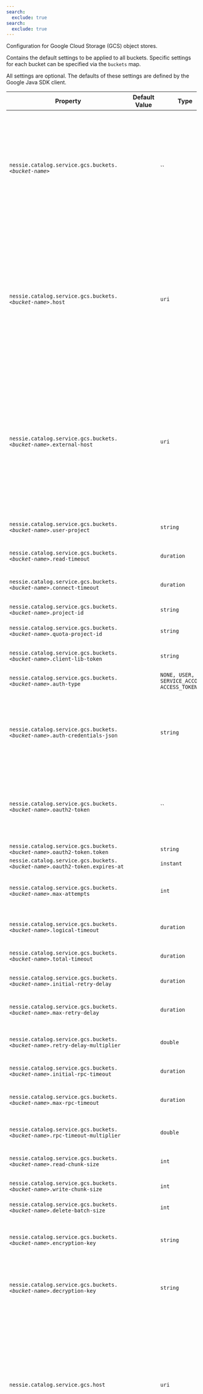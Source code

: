 ```yaml
---
search:
  exclude: true
search:
  exclude: true
---
```

<!--start-->

Configuration for Google Cloud Storage (GCS) object stores. 

Contains the default settings to be applied to all buckets. Specific settings for each bucket  can be specified via the `buckets` map.   

All settings are optional. The defaults of these settings are defined by the Google Java SDK  client.

| Property | Default Value | Type | Description |
|----------|---------------|------|-------------|
| `nessie.catalog.service.gcs.buckets.`_`<bucket-name>`_ |  | `` | Per-bucket configurations. The effective value for a bucket is taken from the per-bucket  setting. If no per-bucket setting is present, uses the defaults from the top-level GCS  settings.  |
| `nessie.catalog.service.gcs.buckets.`_`<bucket-name>`_`.host` |  | `uri` | The default endpoint override to use. The endpoint is almost always used for testing purposes.   <br><br>If the endpoint URIs for the Nessie server and clients differ, this one defines the endpoint  used for the Nessie server.  |
| `nessie.catalog.service.gcs.buckets.`_`<bucket-name>`_`.external-host` |  | `uri` | When using a specific endpoint, see `host`, and the endpoint URIs for the Nessie server  differ, you can specify the URI passed down to clients using this setting.  Otherwise, clients  will receive the value from the `host` setting.  |
| `nessie.catalog.service.gcs.buckets.`_`<bucket-name>`_`.user-project` |  | `string` | Optionally specify the user project (Google term).  |
| `nessie.catalog.service.gcs.buckets.`_`<bucket-name>`_`.read-timeout` |  | `duration` | Override the default read timeout.  |
| `nessie.catalog.service.gcs.buckets.`_`<bucket-name>`_`.connect-timeout` |  | `duration` | Override the default connection timeout.  |
| `nessie.catalog.service.gcs.buckets.`_`<bucket-name>`_`.project-id` |  | `string` | The Google project ID.  |
| `nessie.catalog.service.gcs.buckets.`_`<bucket-name>`_`.quota-project-id` |  | `string` | The Google quota project ID.  |
| `nessie.catalog.service.gcs.buckets.`_`<bucket-name>`_`.client-lib-token` |  | `string` | The Google client lib token.  |
| `nessie.catalog.service.gcs.buckets.`_`<bucket-name>`_`.auth-type` |  | `NONE, USER, SERVICE_ACCOUNT, ACCESS_TOKEN` | The authentication type to use.  |
| `nessie.catalog.service.gcs.buckets.`_`<bucket-name>`_`.auth-credentials-json` |  | `string` | Auth-credentials-JSON, this value is the name of the credential to use, the actual credential  is defined via secrets.   |
| `nessie.catalog.service.gcs.buckets.`_`<bucket-name>`_`.oauth2-token` |  | `` | OAuth2 token, this value is the name of the credential to use, the actual credential is defined  via secrets.   |
| `nessie.catalog.service.gcs.buckets.`_`<bucket-name>`_`.oauth2-token.token` |  | `string` |  |
| `nessie.catalog.service.gcs.buckets.`_`<bucket-name>`_`.oauth2-token.expires-at` |  | `instant` |  |
| `nessie.catalog.service.gcs.buckets.`_`<bucket-name>`_`.max-attempts` |  | `int` | Override the default maximum number of attempts.  |
| `nessie.catalog.service.gcs.buckets.`_`<bucket-name>`_`.logical-timeout` |  | `duration` | Override the default logical request timeout.  |
| `nessie.catalog.service.gcs.buckets.`_`<bucket-name>`_`.total-timeout` |  | `duration` | Override the default total timeout.  |
| `nessie.catalog.service.gcs.buckets.`_`<bucket-name>`_`.initial-retry-delay` |  | `duration` | Override the default initial retry delay.  |
| `nessie.catalog.service.gcs.buckets.`_`<bucket-name>`_`.max-retry-delay` |  | `duration` | Override the default maximum retry delay.  |
| `nessie.catalog.service.gcs.buckets.`_`<bucket-name>`_`.retry-delay-multiplier` |  | `double` | Override the default retry delay multiplier.  |
| `nessie.catalog.service.gcs.buckets.`_`<bucket-name>`_`.initial-rpc-timeout` |  | `duration` | Override the default initial RPC timeout.  |
| `nessie.catalog.service.gcs.buckets.`_`<bucket-name>`_`.max-rpc-timeout` |  | `duration` | Override the default maximum RPC timeout.  |
| `nessie.catalog.service.gcs.buckets.`_`<bucket-name>`_`.rpc-timeout-multiplier` |  | `double` | Override the default RPC timeout multiplier.  |
| `nessie.catalog.service.gcs.buckets.`_`<bucket-name>`_`.read-chunk-size` |  | `int` | The read chunk size in bytes.  |
| `nessie.catalog.service.gcs.buckets.`_`<bucket-name>`_`.write-chunk-size` |  | `int` | The write chunk size in bytes.  |
| `nessie.catalog.service.gcs.buckets.`_`<bucket-name>`_`.delete-batch-size` |  | `int` | The delete batch size.  |
| `nessie.catalog.service.gcs.buckets.`_`<bucket-name>`_`.encryption-key` |  | `string` | Customer-supplied AES256 key for blob encryption when writing.  |
| `nessie.catalog.service.gcs.buckets.`_`<bucket-name>`_`.decryption-key` |  | `string` | Customer-supplied AES256 key for blob decryption when reading.  |
| `nessie.catalog.service.gcs.host` |  | `uri` | The default endpoint override to use. The endpoint is almost always used for testing purposes.   <br><br>If the endpoint URIs for the Nessie server and clients differ, this one defines the endpoint  used for the Nessie server.  |
| `nessie.catalog.service.gcs.external-host` |  | `uri` | When using a specific endpoint, see `host`, and the endpoint URIs for the Nessie server  differ, you can specify the URI passed down to clients using this setting.  Otherwise, clients  will receive the value from the `host` setting.  |
| `nessie.catalog.service.gcs.project-id` |  | `string` | The Google project ID.  |
| `nessie.catalog.service.gcs.quota-project-id` |  | `string` | The Google quota project ID.  |
| `nessie.catalog.service.gcs.client-lib-token` |  | `string` | The Google client lib token.  |
| `nessie.catalog.service.gcs.auth-type` |  | `NONE, USER, SERVICE_ACCOUNT, ACCESS_TOKEN` | The authentication type to use.  |
| `nessie.catalog.service.gcs.auth-credentials-json` |  | `string` | Auth-credentials-JSON, this value is the name of the credential to use, the actual credential  is defined via secrets.   |
| `nessie.catalog.service.gcs.oauth2-token` |  | `` | OAuth2 token, this value is the name of the credential to use, the actual credential is defined  via secrets.   |
| `nessie.catalog.service.gcs.oauth2-token.token` |  | `string` |  |
| `nessie.catalog.service.gcs.oauth2-token.expires-at` |  | `instant` |  |
| `nessie.catalog.service.gcs.max-attempts` |  | `int` | Override the default maximum number of attempts.  |
| `nessie.catalog.service.gcs.logical-timeout` |  | `duration` | Override the default logical request timeout.  |
| `nessie.catalog.service.gcs.total-timeout` |  | `duration` | Override the default total timeout.  |
| `nessie.catalog.service.gcs.initial-retry-delay` |  | `duration` | Override the default initial retry delay.  |
| `nessie.catalog.service.gcs.max-retry-delay` |  | `duration` | Override the default maximum retry delay.  |
| `nessie.catalog.service.gcs.retry-delay-multiplier` |  | `double` | Override the default retry delay multiplier.  |
| `nessie.catalog.service.gcs.initial-rpc-timeout` |  | `duration` | Override the default initial RPC timeout.  |
| `nessie.catalog.service.gcs.max-rpc-timeout` |  | `duration` | Override the default maximum RPC timeout.  |
| `nessie.catalog.service.gcs.rpc-timeout-multiplier` |  | `double` | Override the default RPC timeout multiplier.  |
| `nessie.catalog.service.gcs.read-chunk-size` |  | `int` | The read chunk size in bytes.  |
| `nessie.catalog.service.gcs.write-chunk-size` |  | `int` | The write chunk size in bytes.  |
| `nessie.catalog.service.gcs.delete-batch-size` |  | `int` | The delete batch size.  |
| `nessie.catalog.service.gcs.encryption-key` |  | `string` | Customer-supplied AES256 key for blob encryption when writing.  |
| `nessie.catalog.service.gcs.decryption-key` |  | `string` | Customer-supplied AES256 key for blob decryption when reading.  |
| `nessie.catalog.service.gcs.user-project` |  | `string` | Optionally specify the user project (Google term).  |
| `nessie.catalog.service.gcs.read-timeout` |  | `duration` | Override the default read timeout.  |
| `nessie.catalog.service.gcs.connect-timeout` |  | `duration` | Override the default connection timeout.  |
